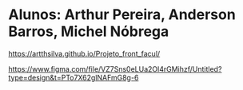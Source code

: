 # Alunos: Arthur Pereira, Anderson Barros, Michel Nóbrega


https://artthsilva.github.io/Projeto_front_facul/



https://www.figma.com/file/VZ7Sns0eLUa2Ol4rGMihzf/Untitled?type=design&t=PTo7X62glNAFmG8g-6
